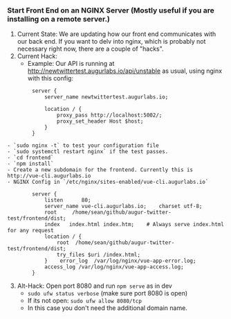### Start Front End on an NGINX Server (Mostly useful if you are installing on a remote server.)
1. Current State: We are updating how our front end communicates with our back end. If you want to delv into nginx, which is probably not necessary right now, there are a couple of "hacks". 
2. Current Hack: 
    - Example: Our API is running at http://newtwittertest.augurlabs.io/api/unstable as usual, using nginx with this config: 
```
        server {
            server_name newtwittertest.augurlabs.io;

            location / {
                proxy_pass http://localhost:5002/;
                proxy_set_header Host $host;
            }
        }

```
    - `sudo nginx -t` to test your configuration file
    - `sudo systemctl restart nginx` if the test passes. 
    - `cd frontend`
    - `npm install`
    - Create a new subdomain for the frontend. Currently this is http://vue-cli.augurlabs.io
    - NGINX Config in `/etc/nginx/sites-enabled/vue-cli.augurlabs.io`
```
        server {
            listen      80;
            server_name vue-cli.augurlabs.io;    charset utf-8;
            root     /home/sean/github/augur-twitter-test/frontend/dist;
            index   index.html index.htm;    # Always serve index.html for any request
            location / {
                root  /home/sean/github/augur-twitter-test/frontend/dist; 
                try_files $uri /index.html;
            }    error_log  /var/log/nginx/vue-app-error.log;
            access_log /var/log/nginx/vue-app-access.log;
        }

```

3. Alt-Hack: Open port 8080 and run `npm serve` as in dev 
    - `sudo ufw status verbose` (make sure port 8080 is open)
    - If its not open: `sudo ufw allow 8080/tcp` 
    - In this case you don't need the additional domain name. 
